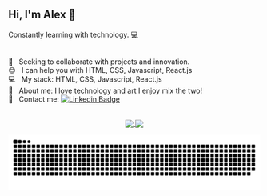 
## Hi, I'm Alex :wave:
Constantly learning with technology. :computer:

 <br/> :purple_heart: &nbsp; Seeking to collaborate with projects and innovation.
 <br/> :blush: &nbsp; I can help you with HTML, CSS, Javascript, React.js
 <br/> :computer: &nbsp; My stack: HTML, CSS, Javascript, React.js
 <br/> :speech_balloon:  &nbsp; About me: I love technology and art I enjoy mix the two!
<br/> :email: &nbsp; Contact me: [![Linkedin Badge](https://img.shields.io/badge/-linkedin-blue?style=flat-square&logo=Linkedin&logoColor=white&link=https://www.linkedin.com/in/alexandre-yukon/)](https://www.linkedin.com/in/alexandre-yukon/)

<br/>
<div  align="center"> 
  <a href="https://github.com/Ale557333">
  <img height="150em"   align="center" src="https://github-readme-stats.vercel.app/api?username=Ale557333&show_icons=true&theme=tokyonight&include_all_commits=true&count_private=true"/>
  <img height="150em"  align="center" src="https://github-readme-stats.vercel.app/api/top-langs/?username=Ale557333&&layout=compact&hide=shell&theme=tokyonight"/>

  ![Snake animation](https://github.com/ellen2121/ellen2121/blob/output/github-contribution-grid-snake.svg)

</div>
